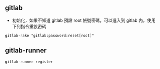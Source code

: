 ## gitlab

- 初始化，如果不知道 gitlab 預設 root 帳號密碼，可以進入到 gitlab 內，使用下列指令重設密碼

```shell
gitlab-rake "gitlab:password:reset[root]"
```

## gitlab-runner

```shell
gitlab-runner register
```

